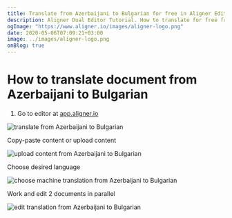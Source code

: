 ```yaml
---
title: Translate from Azerbaijani to Bulgarian for free in Aligner Editor
description: Aligner Dual Editor Tutorial. How to translate for free from Azerbaijani to Bulgarian. Aligner is multilingual document management platform. 
ogImage: "https://www.aligner.io/images/aligner-logo.png"
date: 2020-05-06T07:09:21+03:00
image: ../images/aligner-logo.png
onBlog: true
---
```


# How to translate document from Azerbaijani to Bulgarian

1. Go to editor at [app.aligner.io](https://app.aligner.io "Aligner App web page")

![translate from Azerbaijani to Bulgarian](../aligner-blank-editor.png "translate from Azerbaijani to Bulgarian")

Copy-paste content or upload content

![upload content from Azerbaijani to Bulgarian](../aligner-uploaded-document.png "upload content from Azerbaijani to Bulgarian")

Choose desired language

![choose machine translation from Azerbaijani to Bulgarian](../aligner-language-dropdown.png "choose machine translation from Azerbaijani to Bulgarian")

Work and edit 2 documents in parallel

![edit translation from Azerbaijani to Bulgarian](../aligner-double-sitded-editor.png "edit translation from Azerbaijani to Bulgarian")

